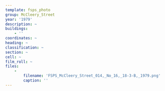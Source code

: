 ```yaml
---
template: fsps_photo
group: McCleery_Street
year: '1979'
description: ~
buildings:
    - ''
coordinates: ~
heading: ~
classification: ~
section: ~
cell: ~
film_roll: ~
files:
    -
        filename: 'FSPS_McCleery_Street_014,_No_16,_18-3-B,_1979.png'
        caption: ''
---
```

